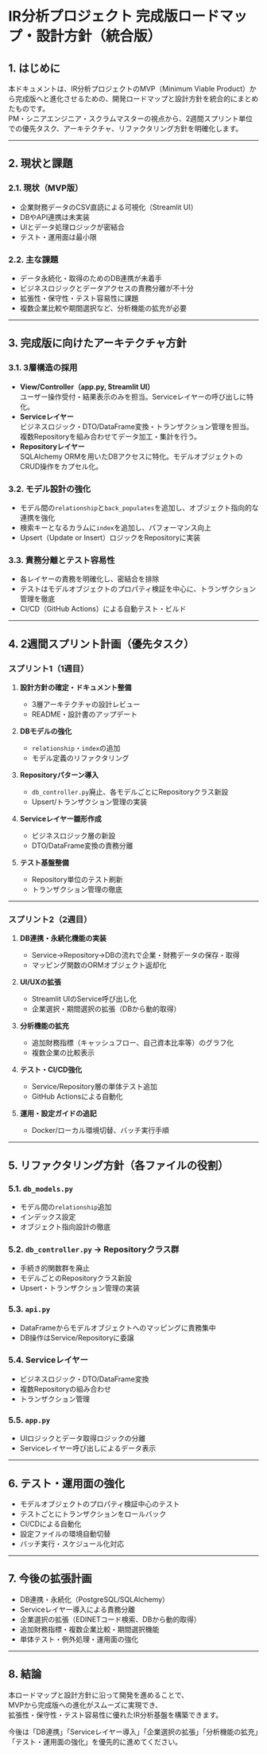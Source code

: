 # IR分析プロジェクト 完成版ロードマップ・設計方針（統合版）

## 1. はじめに

本ドキュメントは、IR分析プロジェクトのMVP（Minimum Viable Product）から完成版へと進化させるための、開発ロードマップと設計方針を統合的にまとめたものです。  
PM・シニアエンジニア・スクラムマスターの視点から、2週間スプリント単位での優先タスク、アーキテクチャ、リファクタリング方針を明確化します。

---

## 2. 現状と課題

### 2.1. 現状（MVP版）

- 企業財務データのCSV直読による可視化（Streamlit UI）
- DBやAPI連携は未実装
- UIとデータ処理ロジックが密結合
- テスト・運用面は最小限

### 2.2. 主な課題

- データ永続化・取得のためのDB連携が未着手
- ビジネスロジックとデータアクセスの責務分離が不十分
- 拡張性・保守性・テスト容易性に課題
- 複数企業比較や期間選択など、分析機能の拡充が必要

---

## 3. 完成版に向けたアーキテクチャ方針

### 3.1. 3層構造の採用

- **View/Controller（app.py, Streamlit UI）**  
  ユーザー操作受付・結果表示のみを担当。Serviceレイヤーの呼び出しに特化。
- **Serviceレイヤー**  
  ビジネスロジック・DTO/DataFrame変換・トランザクション管理を担当。複数Repositoryを組み合わせてデータ加工・集計を行う。
- **Repositoryレイヤー**  
  SQLAlchemy ORMを用いたDBアクセスに特化。モデルオブジェクトのCRUD操作をカプセル化。

### 3.2. モデル設計の強化

- モデル間の`relationship`と`back_populates`を追加し、オブジェクト指向的な連携を強化
- 検索キーとなるカラムに`index`を追加し、パフォーマンス向上
- Upsert（Update or Insert）ロジックをRepositoryに実装

### 3.3. 責務分離とテスト容易性

- 各レイヤーの責務を明確化し、密結合を排除
- テストはモデルオブジェクトのプロパティ検証を中心に、トランザクション管理を徹底
- CI/CD（GitHub Actions）による自動テスト・ビルド

---

## 4. 2週間スプリント計画（優先タスク）

### スプリント1（1週目）

1. **設計方針の確定・ドキュメント整備**
   - 3層アーキテクチャの設計レビュー
   - README・設計書のアップデート

2. **DBモデルの強化**
   - `relationship`・`index`の追加
   - モデル定義のリファクタリング

3. **Repositoryパターン導入**
   - `db_controller.py`廃止、各モデルごとにRepositoryクラス新設
   - Upsert/トランザクション管理の実装

4. **Serviceレイヤー雛形作成**
   - ビジネスロジック層の新設
   - DTO/DataFrame変換の責務分離

5. **テスト基盤整備**
   - Repository単位のテスト刷新
   - トランザクション管理の徹底

---

### スプリント2（2週目）

1. **DB連携・永続化機能の実装**
   - Service→Repository→DBの流れで企業・財務データの保存・取得
   - マッピング関数のORMオブジェクト返却化

2. **UI/UXの拡張**
   - Streamlit UIのService呼び出し化
   - 企業選択・期間選択の拡張（DBから動的取得）

3. **分析機能の拡充**
   - 追加財務指標（キャッシュフロー、自己資本比率等）のグラフ化
   - 複数企業の比較表示

4. **テスト・CI/CD強化**
   - Service/Repository層の単体テスト追加
   - GitHub Actionsによる自動化

5. **運用・設定ガイドの追記**
   - Docker/ローカル環境切替、バッチ実行手順

---

## 5. リファクタリング方針（各ファイルの役割）

### 5.1. `db_models.py`
- モデル間の`relationship`追加
- インデックス設定
- オブジェクト指向設計の徹底

### 5.2. `db_controller.py` → Repositoryクラス群
- 手続き的関数群を廃止
- モデルごとのRepositoryクラス新設
- Upsert・トランザクション管理の実装

### 5.3. `api.py`
- DataFrameからモデルオブジェクトへのマッピングに責務集中
- DB操作はService/Repositoryに委譲

### 5.4. Serviceレイヤー
- ビジネスロジック・DTO/DataFrame変換
- 複数Repositoryの組み合わせ
- トランザクション管理

### 5.5. `app.py`
- UIロジックとデータ取得ロジックの分離
- Serviceレイヤー呼び出しによるデータ表示

---

## 6. テスト・運用面の強化

- モデルオブジェクトのプロパティ検証中心のテスト
- テストごとにトランザクションをロールバック
- CI/CDによる自動化
- 設定ファイルの環境自動切替
- バッチ実行・スケジュール化対応

---

## 7. 今後の拡張計画

- DB連携・永続化（PostgreSQL/SQLAlchemy）
- Serviceレイヤー導入による責務分離
- 企業選択の拡張（EDINETコード検索、DBから動的取得）
- 追加財務指標・複数企業比較・期間選択機能
- 単体テスト・例外処理・運用面の強化

---

## 8. 結論

本ロードマップと設計方針に沿って開発を進めることで、  
MVPから完成版への進化がスムーズに実現でき、  
拡張性・保守性・テスト容易性に優れたIR分析基盤を構築できます。

今後は「DB連携」「Serviceレイヤー導入」「企業選択の拡張」「分析機能の拡充」「テスト・運用面の強化」を優先的に進めてください。
